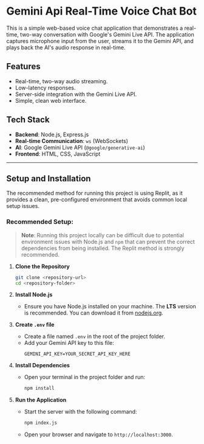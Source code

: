 # Gemini Api Real-Time Voice Chat Bot

This is a simple web-based voice chat application that demonstrates a real-time, two-way conversation with Google's Gemini Live API. The application captures microphone input from the user, streams it to the Gemini API, and plays back the AI's audio response in real-time.

## Features

* Real-time, two-way audio streaming.
* Low-latency responses.
* Server-side integration with the Gemini Live API.
* Simple, clean web interface.

## Tech Stack

* **Backend**: Node.js, Express.js
* **Real-time Communication**: `ws` (WebSockets)
* **AI**: Google Gemini Live API (`@google/generative-ai`)
* **Frontend**: HTML, CSS, JavaScript 

---

## Setup and Installation

The recommended method for running this project is using Replit, as it provides a clean, pre-configured environment that avoids common local setup issues.

### Recommended Setup: 


> **Note**: Running this project locally can be difficult due to potential environment issues with Node.js and `npm` that can prevent the correct dependencies from being installed. The Replit method is strongly recommended.

1.  **Clone the Repository**
    ```bash
    git clone <repository-url>
    cd <repository-folder>
    ```

2.  **Install Node.js**
    * Ensure you have Node.js installed on your machine. The **LTS** version is recommended. You can download it from [nodejs.org](https://nodejs.org/).

3.  **Create `.env` file**
    * Create a file named `.env` in the root of the project folder.
    * Add your Gemini API key to this file:
        ```
        GEMINI_API_KEY=YOUR_SECRET_API_KEY_HERE
        ```

4.  **Install Dependencies**
    * Open your terminal in the project folder and run:
        ```bash
        npm install
        ```

5.  **Run the Application**
    * Start the server with the following command:
        ```bash
        npm index.js
        ```
    * Open your browser and navigate to `http://localhost:3000`.

